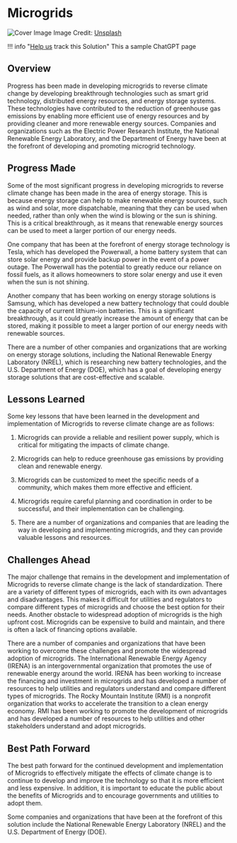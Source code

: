 # Microgrids

![Cover Image]()
Image Credit: [Unsplash]()

!!! info "[Help us](../../contribute) track this Solution"
    This a sample ChatGPT page

## Overview

Progress has been made in developing microgrids to reverse climate change by developing breakthrough technologies such as smart grid technology, distributed energy resources, and energy storage systems. These technologies have contributed to the reduction of greenhouse gas emissions by enabling more efficient use of energy resources and by providing cleaner and more renewable energy sources. Companies and organizations such as the Electric Power Research Institute, the National Renewable Energy Laboratory, and the Department of Energy have been at the forefront of developing and promoting microgrid technology.

## Progress Made

Some of the most significant progress in developing microgrids to reverse climate change has been made in the area of energy storage. This is because energy storage can help to make renewable energy sources, such as wind and solar, more dispatchable, meaning that they can be used when needed, rather than only when the wind is blowing or the sun is shining. This is a critical breakthrough, as it means that renewable energy sources can be used to meet a larger portion of our energy needs.

One company that has been at the forefront of energy storage technology is Tesla, which has developed the Powerwall, a home battery system that can store solar energy and provide backup power in the event of a power outage. The Powerwall has the potential to greatly reduce our reliance on fossil fuels, as it allows homeowners to store solar energy and use it even when the sun is not shining.

Another company that has been working on energy storage solutions is Samsung, which has developed a new battery technology that could double the capacity of current lithium-ion batteries. This is a significant breakthrough, as it could greatly increase the amount of energy that can be stored, making it possible to meet a larger portion of our energy needs with renewable sources.

There are a number of other companies and organizations that are working on energy storage solutions, including the National Renewable Energy Laboratory (NREL), which is researching new battery technologies, and the U.S. Department of Energy (DOE), which has a goal of developing energy storage solutions that are cost-effective and scalable.

## Lessons Learned

Some key lessons that have been learned in the development and implementation of Microgrids to reverse climate change are as follows:

1. Microgrids can provide a reliable and resilient power supply, which is critical for mitigating the impacts of climate change.

2. Microgrids can help to reduce greenhouse gas emissions by providing clean and renewable energy.

3. Microgrids can be customized to meet the specific needs of a community, which makes them more effective and efficient.

4. Microgrids require careful planning and coordination in order to be successful, and their implementation can be challenging.

5. There are a number of organizations and companies that are leading the way in developing and implementing microgrids, and they can provide valuable lessons and resources.

## Challenges Ahead

The major challenge that remains in the development and implementation of Microgrids to reverse climate change is the lack of standardization. There are a variety of different types of microgrids, each with its own advantages and disadvantages. This makes it difficult for utilities and regulators to compare different types of microgrids and choose the best option for their needs. Another obstacle to widespread adoption of microgrids is the high upfront cost. Microgrids can be expensive to build and maintain, and there is often a lack of financing options available.

There are a number of companies and organizations that have been working to overcome these challenges and promote the widespread adoption of microgrids. The International Renewable Energy Agency (IRENA) is an intergovernmental organization that promotes the use of renewable energy around the world. IRENA has been working to increase the financing and investment in microgrids and has developed a number of resources to help utilities and regulators understand and compare different types of microgrids. The Rocky Mountain Institute (RMI) is a nonprofit organization that works to accelerate the transition to a clean energy economy. RMI has been working to promote the development of microgrids and has developed a number of resources to help utilities and other stakeholders understand and adopt microgrids.

## Best Path Forward

The best path forward for the continued development and implementation of Microgrids to effectively mitigate the effects of climate change is to continue to develop and improve the technology so that it is more efficient and less expensive. In addition, it is important to educate the public about the benefits of Microgrids and to encourage governments and utilities to adopt them.

Some companies and organizations that have been at the forefront of this solution include the National Renewable Energy Laboratory (NREL) and the U.S. Department of Energy (DOE).
